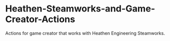 # Heathen-Steamworks-and-Game-Creator-Actions
Actions for game creator that works with Heathen Engineering Steamworks.
